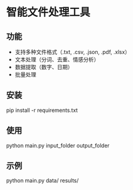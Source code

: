 # 智能文件处理工具

## 功能
- 支持多种文件格式（.txt, .csv, .json, .pdf, .xlsx）
- 文本处理（分词、去重、情感分析）
- 数据提取（数字、日期）
- 批量处理

## 安装
pip install -r requirements.txt

## 使用
python main.py input_folder output_folder

## 示例
python main.py data/ results/